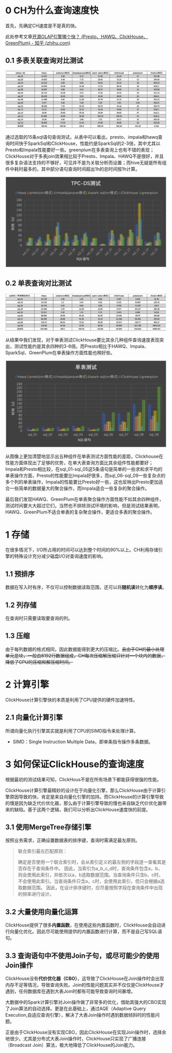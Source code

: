 # 0 CH为什么查询速度快

首先，先确定CH速度是不是真的快。

此处参考文章[开源OLAP引擎哪个快？ (Presto、HAWQ、ClickHouse、GreenPlum) - 知乎 (zhihu.com)](https://zhuanlan.zhihu.com/p/54907288)

## 0.1 多表关联查询对比测试

![img](ClickHouse为什么查询速度快.assets/v2-962bf93a756eeceab33b4f6b2118827f_r.jpg)

通过选取的15条sql语句查询测试，从表中可以看出，presto、impala和hawq查询时间快于SparkSql和ClickHouse，性能约是SparkSql的2-3倍，其中尤其以Presto和Impala性能要好一些。greenplum在多表查询上也有不错的表现；ClickHouse对于多表join效果相比较于Presto、Impala、HAWQ不是很好，并且很多复杂语法支持的不够好，可见并不是为关联分析而设置；而hive无疑是所有组件中耗时最多的，其中部分语句查询时间超出1h的总时间按1h计算。

![img](ClickHouse为什么查询速度快.assets/v2-f07d4c146e28092bd4971635c5947dc7_r.jpg)

## 0.2 单表查询对比测试

![img](ClickHouse为什么查询速度快.assets/v2-5f86656be52dcac4d80a191250e163e4_r.jpg)

从结果中我们发现，对于单表测试ClickHouse要比其余几种组件查询速度表现突出，测试性能约是其余四种的3-6倍。而Presto相比于HAWQ、Impala、SparkSql、GreenPlum在单表操作方面性能也稍好些。

![img](ClickHouse为什么查询速度快.assets/v2-8fa6b2c51b8004e7f2dbf94e362e065c_r.jpg)

从图像上更加清楚地显示出五种组件在单表测试方面性能的差距，Clickhouse在性能方面体现出了足够的优势，在单大表查询方面比其余组件性能都要好；Impala和Presto相比较，在sql_01-sql_05这5条语句是简单的一些求和求平均的单表操作方面，Presto的性能要比Impala好很多，而sql_06-sql_09一些复杂点的多个列的单表操作，Impala的性能要比Presto好一些，这也反映出Presto更加适合一些简单的数据量大的聚合操作，而Impala适合一些复杂的聚合操作。

最后我们发现HAWQ、GreenPlum在单表聚合操作方面性能不如其余四种组件，测试时间要大大超过它们，当然也不排除测试环境的影响，但是测试结果表明，HAWQ、GreenPlum不适合单表的复杂聚合操作，更适合多表的聚合操作。

# 1 存储

在很多情况下，I/O所占用的时间可以达到整个时间的90%以上。CH利用存储引擎的特殊设计充分减少磁盘I/O对查询速度的影响。

## 1.1 预排序

数据在写入时有序，不仅可以控制数据读取范围，还可以将**随机读**转化为**顺序读**。

## 1.2 列存储

在查询时只需要读取要查询的列。

## 1.3 压缩

由于每列数据的格式相同，因此数据能得到更大的压缩比。~~且由于CH的最小处理单元是块，一般由8192行数据组成，CH每次压缩解压缩只针对一个块内的数据，降低了CPU的压缩和解压缩时间。~~

# 2 计算引擎

ClickHouse计算引擎快的本质是利用了CPU提供的硬件加速特性。

## 2.1 向量化计算引擎

所谓向量化执行引擎其实就是利用了CPU的SIMD指令来处理计算。

- SIMD：Single Instruction Multiple Data，即单条指令操作多条数据。

# 3 如何保证ClickHouse的查询速度

根据最初的测试结果可知，ClickHous不是在所有场景下都能获得很强的性能。

ClickHouse计算引擎最精妙的设计在于向量化引擎，那么ClickHouse由于计算引擎原因导致的快，肯定是来自向量化引擎的加持。而ClickHouse的计算引擎导致的慢是因为缺乏代价优化器，那么由于计算引擎导致的慢也来自缺乏代价优化器带来的缺陷。基于这两个逻辑，我们可以分析出ClickHouse速度快的前提。

## 3.1 使用MergeTree存储引擎

按照业务需求，正确设置数据表的排序键，查询时需满足最左原则。

> 联合索引最左匹配原则：
>
> 确定是否使用一个联合索引时，会从索引定义的最左侧的字段逐一查看其是否存在于查询条件中。
> 因此，当索引为a_b_c_d时，查询条件包含a，b，则会使用此索引，并依次以a，b选取数据范围。当查询条件只含b，c时，不会使用此索引。当查询条件只含a，c时，会使用此索引，但只会根据a选取数据范围。
> 因此，在设计排序键时，应尽量按照字段在查询条件中出现的频率进行设计。

## 3.2 大量使用向量化运算

ClickHouse提供了很多**内置函数**，在使用这些内置函数时，ClickHouse会自动进行向量化优化。因此尽可能使用提供的内置函数进行计算，而不是自己写SQL语句。

## 3.3 查询语句中不使用Join子句，或尽可能少的使用Join操作

ClickHouse没有**代价优化器（CBO）**，这导致了ClickHouse在Join操作时会出现内存不足等情况，导致查询失败。Join的性能问题其实并不仅仅是ClickHouse才遇到，任何数据库在遇到大表Join时都有可能导致查询时间暴增。

大数据中的Spark计算引擎对Join操作做了非常多的优化，借助其强大的CBO实现了Join算法的自动选择。更是在此基础上，通过AQE（Adaptive Query Execution,自适应查询引擎），解决了大表Join操作时遇到数据倾斜时的性能问题。

正是由于ClickHouse没有实现CBO，因此ClickHouse在实现Join操作时，选择余地很少。尤其是分布式大表Join操作时，ClickHouse只实现了广播连接（Broadcast Join）算法，极大地降低了ClickHouse的Join能力。